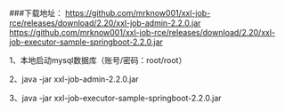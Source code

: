 ###下载地址：
https://github.com/mrknow001/xxl-job-rce/releases/download/2.20/xxl-job-admin-2.2.0.jar
https://github.com/mrknow001/xxl-job-rce/releases/download/2.20/xxl-job-executor-sample-springboot-2.2.0.jar


1、本地启动mysql数据库（账号/密码：root/root）

2、java -jar xxl-job-admin-2.2.0.jar

3、java -jar xxl-job-executor-sample-springboot-2.2.0.jar
